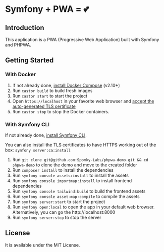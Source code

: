 
# Symfony + PWA = 💕

## Introduction

This application is a PWA (Progressive Web Application) built with Symfony and PHPWA.

## Getting Started

### With Docker

1. If not already done, [install Docker Compose](https://docs.docker.com/compose/install/) (v2.10+)
2. Run `castor build` to build fresh images
3. Run `castor start` to start the project
4. Open `https://localhost` in your favorite web browser and [accept the auto-generated TLS certificate](https://stackoverflow.com/a/15076602/1352334)
5. Run `castor stop` to stop the Docker containers.

### With Symfony CLI

If not already done, [install Symfony CLI](https://symfony.com/download).

You can also install the TLS certificates to have HTTPS working out of the box: `symfony server:ca:install`

1. Run `git clone git@github.com:Spomky-Labs/phpwa-demo.git && cd phpwa-demo` to clone the demo and move to the created folder
2. Run `composer install` to install the dependencies
3. Run `symfony console assets:install` to install the assets
4. Run `symfony console importmap:install` to install frontend dependencies
5. Run `symfony console tailwind:build` to build the frontend assets
6. Run `symfony console asset-map:compile` to compile the assets
7. Run `symfony server:start` to start the project
8. Run `symfony open:local` to open the app in your default web browser. Alternatively, you can go the http://localhost:8000
9. Run `symfony server:stop` to stop the server

## License

It is available under the MIT License.
